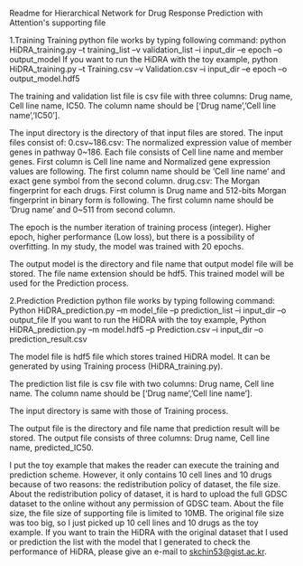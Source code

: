 Readme for Hierarchical Network for Drug Response Prediction with Attention's supporting file

1.Training
Training python file works by typing following command:
python HiDRA_training.py –t training_list –v validation_list –i input_dir –e epoch –o output_model
If you want to run the HiDRA with the toy example, 
python HiDRA_training.py –t Training.csv –v Validation.csv –i input_dir –e epoch –o output_model.hdf5

The training and validation list file is csv file with three columns: Drug name, Cell line name, IC50. The column name should be [‘Drug name’,’Cell line name’,’IC50’].

The input directory is the directory of that input files are stored.
The input files consist of:
0.csv~186.csv: The normalized expression value of member genes in pathway 0~186.
Each file consists of Cell line name and member genes. First column is Cell line name and Normalized gene expression values are following. The first column name should be ‘Cell line name’ and exact gene symbol from the second column.
drug.csv: The Morgan fingerprint for each drugs. First column is Drug name and 512-bits Morgan fingerprint in binary form is following. The first column name should be ‘Drug name’ and 0~511 from second column.

The epoch is the number iteration of training process (integer). Higher epoch, higher performance (Low loss), but there is a possibility of overfitting. In my study, the model was trained with 20 epochs.

The output model is the directory and file name that output model file will be stored. The file name extension should be hdf5. This trained model will be used for the Prediction process.
 

2.Prediction
Prediction python file works by typing following command:
Python HiDRA_prediction.py –m model_file –p prediction_list –i input_dir –o output_file
If you want to run the HiDRA with the toy example,
Python HiDRA_prediction.py –m model.hdf5 –p Prediction.csv –i input_dir –o prediction_result.csv

The model file is hdf5 file which stores trained HiDRA model. It can be generated by using Training process (HiDRA_training.py). 

The prediction list file is csv file with two columns: Drug name, Cell line name. The column name should be [‘Drug name’,’Cell line name’].

The input directory is same with those of Training process.

The output file is the directory and file name that prediction result will be stored. The output file consists of three columns: Drug name, Cell line name, predicted_IC50.
 

I put the toy example that makes the reader can execute the training and prediction scheme. However, it only contains 10 cell lines and 10 drugs because of two reasons: the redistribution policy of dataset, the file size. About the redistribution policy of dataset, it is hard to upload the full GDSC dataset to the online without any permission of GDSC team. About the file size, the file size of supporting file is limited to 10MB. The original file size was too big, so I just picked up 10 cell lines and 10 drugs as the toy example.
If you want to train the HiDRA with the original dataset that I used or prediction the list with the model that I generated to check the performance of HiDRA, please give an e-mail to skchin53@gist.ac.kr.

